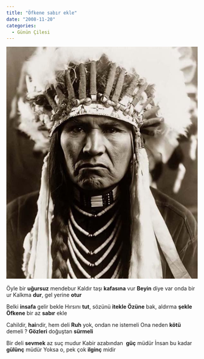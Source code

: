 ```yaml
---
title: "Öfkene sabır ekle"
date: "2008-11-20"
categories: 
  - Günün Çilesi
---
```


[![sef.jpg](../uploads/2008/11/sef.jpg)](../uploads/2008/11/sef.jpg "sef.jpg")

[](../uploads/2008/11/sef.jpg "sef.jpg")Öyle bir **uğursuz** mendebur Kaldır taşı **kafasına** vur **Beyin** diye var onda bir ur Kalkma **dur**, gel yerine **otur**

Belki **insafa** gelir bekle Hırsını **tut**, sözünü **itekle Özüne** bak, aldırma **şekle**  **Öfkene** bir az **sabır** ekle 

Cahildir, **hai**ndir, hem deli **Ruh** yok, ondan ne istemeli Ona neden **kötü** demeli ? **Gözleri** doğuştan **sürmeli**

Bir deli **sevmek** az suç mudur Kabir azabından  **güç** müdür İnsan bu kadar **gülünç** müdür Yoksa o, pek çok **ilginç** midir
